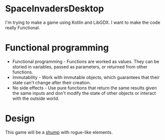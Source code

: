 # SpaceInvadersDesktop
I'm trying to make a game using Kotlin and LibGDX. 
I want to make the code really Functional. 

# Functional programming 
* Functional programming - Functions are worked as values. They can be storied in variables, passed as parameters, or returned from other functions.
* Immutability - Work with immutable objects, which guarantees that their state can't change after their creation.
* No side effects - Use pure functions that return the same results given the same inputs and don't modify the state of other objects or interact with the outside world. 

# Design
This game will be a [shump](https://en.wikipedia.org/wiki/Shoot_%27em_up) with rogue-like elements.
